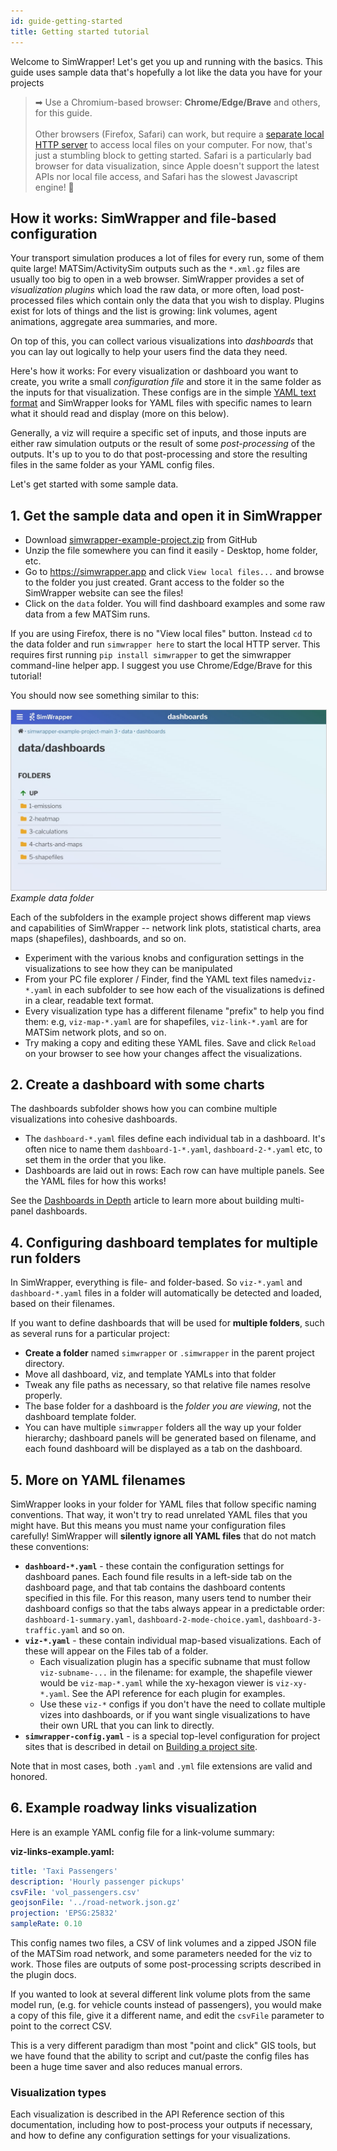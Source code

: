 ```yaml
---
id: guide-getting-started
title: Getting started tutorial
---
```


Welcome to SimWrapper! Let's get you up and running with the basics. This guide uses sample data that's hopefully a lot like the data you have for your projects

> ➡ Use a Chromium-based browser: **Chrome/Edge/Brave** and others, for this guide.<br/><br/>Other browsers (Firefox, Safari) can work, but require a [separate local HTTP server](file-management) to access local files on your computer. For now, that's just a stumbling block to getting started. Safari is a particularly bad browser for data visualization, since Apple doesn't support the latest APIs nor local file access, and Safari has the slowest Javascript engine! 🐳

## How it works: SimWrapper and file-based configuration

Your transport simulation produces a lot of files for every run, some of them quite large! MATSim/ActivitySim outputs such as the `*.xml.gz` files are usually too big to open in a web browser. SimWrapper provides a set of _visualization plugins_ which load the raw data, or more often, load post-processed files which contain only the data that you wish to display. Plugins exist for lots of things and the list is growing: link volumes, agent animations, aggregate area summaries, and more.

On top of this, you can collect various visualizations into _dashboards_ that you can lay out logically to help your users find the data they need.

Here's how it works: For every visualization or dashboard you want to create, you write a small _configuration file_ and store it in the same folder as the inputs for that visualization. These configs are in the simple [YAML text format](https://yaml.org/) and SimWrapper looks for YAML files with specific names to learn what it should read and display (more on this below).

Generally, a viz will require a specific set of inputs, and those inputs are either raw simulation outputs or the result of some _post-processing_ of the outputs. It's up to you to do that post-processing and store the resulting files in the same folder as your YAML config files.

Let's get started with some sample data.

## 1. Get the sample data and open it in SimWrapper

- Download [simwrapper-example-project.zip](https://github.com/simwrapper/simwrapper-example-project/archive/refs/heads/main.zip) from GitHub
- Unzip the file somewhere you can find it easily - Desktop, home folder, etc.
- Go to https://simwrapper.app and click `View local files...` and browse to the folder you just created. Grant access to the folder so the SimWrapper website can see the files!
- Click on the `data` folder. You will find dashboard examples and some raw data from a few MATSim runs.

If you are using Firefox, there is no "View local files" button. Instead `cd` to the data folder and run `simwrapper here` to start the local HTTP server. This requires first running `pip install simwrapper` to get the simwrapper  command-line helper app. I suggest you use Chrome/Edge/Brave for this tutorial!

You should now see something similar to this:

<img src="assets/example-folder.jpg" style="border: 1px solid #ccc"><i>Example data folder</i></img>

Each of the subfolders in the example project shows different map views and capabilities of SimWrapper -- network link plots, statistical charts, area maps (shapefiles), dashboards, and so on.

- Experiment with the various knobs and configuration settings in the visualizations to see how they can be manipulated
- From your PC file explorer / Finder, find the YAML text files named`viz-*.yaml` in each subfolder to see how each of the visualizations is defined in a clear, readable text format.
- Every visualization type has a different filename "prefix" to help you find them: e.g, `viz-map-*.yaml` are for shapefiles, `viz-link-*.yaml` are for MATSim network plots, and so on.
- Try making a copy and editing these YAML files. Save and click `Reload` on your browser to see how your changes affect the visualizations.

## 2. Create a dashboard with some charts

The dashboards subfolder shows how you can combine multiple visualizations into cohesive dashboards.

- The `dashboard-*.yaml` files define each individual tab in a dashboard. It's often nice to name them `dashboard-1-*.yaml`, `dashboard-2-*.yaml` etc, to set them in the order that you like.
- Dashboards are laid out in rows: Each row can have multiple panels. See the YAML files for how this works!

See the [Dashboards in Depth](guide-dashboards) article to learn more about building multi-panel dashboards.

## 4. Configuring dashboard templates for multiple run folders

In SimWrapper, everything is file- and folder-based. So `viz-*.yaml` and `dashboard-*.yaml` files in a folder will automatically be detected and loaded, based on their filenames.

If you want to define dashboards that will be used for **multiple folders**, such as several runs for a particular project:

- **Create a folder** named `simwrapper` or `.simwrapper` in the parent project directory.
- Move all dashboard, viz, and template YAMLs into that folder
- Tweak any file paths as necessary, so that relative file names resolve properly.
- The base folder for a dashboard is the _folder you are viewing_, not the dashboard template folder.
- You can have multiple `simwrapper` folders all the way up your folder hierarchy; dashboard panels will be generated based on filename, and each found dashboard will be displayed as a tab on the dashboard.

## 5. More on YAML filenames

SimWrapper looks in your folder for YAML files that follow specific naming conventions. That way, it won't try to read unrelated YAML files that you might have. But this means you must name your configuration files carefully! SimWrapper will **silently ignore all YAML files** that do not match these conventions:

- **`dashboard-*.yaml`** - these contain the configuration settings for dashboard panes. Each found file results in a left-side tab on the dashboard page, and that tab contains the dashboard contents specified in this file. For this reason, many users tend to number their dashboard configs so that the tabs always appear in a predictable order: `dashboard-1-summary.yaml`, `dashboard-2-mode-choice.yaml`, `dashboard-3-traffic.yaml` and so on.
- **`viz-*.yaml`** - these contain individual map-based visualizations. Each of these will appear on the Files tab of a folder.
  - Each visualization plugin has a specific subname that must follow `viz-subname-...` in the filename: for example, the shapefile viewer would be `viz-map-*.yaml` while the xy-hexagon viewer is `viz-xy-*.yaml`. See the API reference for each plugin for examples.
  - Use these `viz-*` configs if you don't have the need to collate multiple vizes into dashboards, or if you want single visualizations to have their own URL that you can link to directly.
- **`simwrapper-config.yaml`** - is a special top-level configuration for project sites that is described in detail on [Building a project site](guide-project-sites).

Note that in most cases, both `.yaml` and `.yml` file extensions are valid and honored.

## 6. Example roadway links visualization

Here is an example YAML config file for a link-volume summary:

**viz-links-example.yaml:**

```yaml
title: 'Taxi Passengers'
description: 'Hourly passenger pickups'
csvFile: 'vol_passengers.csv'
geojsonFile: '../road-network.json.gz'
projection: 'EPSG:25832'
sampleRate: 0.10
```

This config names two files, a CSV of link volumes and a zipped JSON file of the MATSim road network, and some parameters needed for the viz to work. Those files are outputs of some post-processing scripts described in the plugin docs.

If you wanted to look at several different link volume plots from the same model run, (e.g. for vehicle counts instead of passengers), you would make a copy of this file, give it a different name, and edit the `csvFile` parameter to point to the correct CSV.

This is a very different paradigm than most "point and click" GIS tools, but we have found that the ability to script and cut/paste the config files has been a huge time saver and also reduces manual errors.

### Visualization types

Each visualization is described in the API Reference section of this documentation, including how to post-process your outputs if necessary, and how to define any configuration settings for your visualizations.

